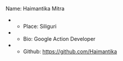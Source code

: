 Name: Haimantika Mitra
* * Place: Siliguri
* * Bio: Google Action Developer
* * Github: https://github.com/Haimantika
